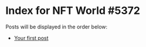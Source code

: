 # Index for NFT World #5372
Posts will be displayed in the order below:

- [Your first post](./001-first.md)

